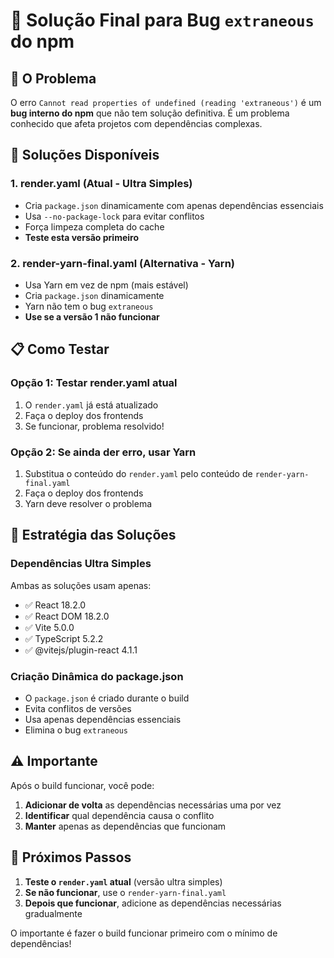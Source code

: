 # 🚨 Solução Final para Bug `extraneous` do npm

## 🐛 O Problema
O erro `Cannot read properties of undefined (reading 'extraneous')` é um **bug interno do npm** que não tem solução definitiva. É um problema conhecido que afeta projetos com dependências complexas.

## 🔧 Soluções Disponíveis

### 1. **render.yaml** (Atual - Ultra Simples)
- Cria `package.json` dinamicamente com apenas dependências essenciais
- Usa `--no-package-lock` para evitar conflitos
- Força limpeza completa do cache
- **Teste esta versão primeiro**

### 2. **render-yarn-final.yaml** (Alternativa - Yarn)
- Usa Yarn em vez de npm (mais estável)
- Cria `package.json` dinamicamente
- Yarn não tem o bug `extraneous`
- **Use se a versão 1 não funcionar**

## 📋 Como Testar

### Opção 1: Testar render.yaml atual
1. O `render.yaml` já está atualizado
2. Faça o deploy dos frontends
3. Se funcionar, problema resolvido!

### Opção 2: Se ainda der erro, usar Yarn
1. Substitua o conteúdo do `render.yaml` pelo conteúdo de `render-yarn-final.yaml`
2. Faça o deploy dos frontends
3. Yarn deve resolver o problema

## 🎯 Estratégia das Soluções

### Dependências Ultra Simples
Ambas as soluções usam apenas:
- ✅ React 18.2.0
- ✅ React DOM 18.2.0
- ✅ Vite 5.0.0
- ✅ TypeScript 5.2.2
- ✅ @vitejs/plugin-react 4.1.1

### Criação Dinâmica do package.json
- O `package.json` é criado durante o build
- Evita conflitos de versões
- Usa apenas dependências essenciais
- Elimina o bug `extraneous`

## ⚠️ Importante

Após o build funcionar, você pode:
1. **Adicionar de volta** as dependências necessárias uma por vez
2. **Identificar** qual dependência causa o conflito
3. **Manter** apenas as dependências que funcionam

## 🚀 Próximos Passos

1. **Teste o `render.yaml` atual** (versão ultra simples)
2. **Se não funcionar**, use o `render-yarn-final.yaml`
3. **Depois que funcionar**, adicione as dependências necessárias gradualmente

O importante é fazer o build funcionar primeiro com o mínimo de dependências!
